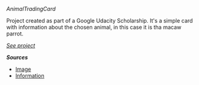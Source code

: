 *AnimalTradingCard*


Project created as part of a Google Udacity Scholarship. It's a simple card with information about the chosen animal, in this case it is tha macaw parrot.

[_See project_](http://htmlpreview.github.io/?https://github.com/annrogal/AnimalTradingCard/blob/master/card.html)

***Sources***

- [Image](https://en.wikipedia.org/wiki/Scarlet_macaw#/media/File:Ara_macao_-Fort_Worth_Zoo-8.jpg)
- [Information](https://en.wikipedia.org/wiki/Scarlet_macaw)

